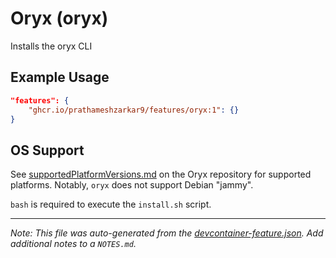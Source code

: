 
# Oryx (oryx)

Installs the oryx CLI

## Example Usage

```json
"features": {
    "ghcr.io/prathameshzarkar9/features/oryx:1": {}
}
```





## OS Support

See [supportedPlatformVersions.md](https://github.com/microsoft/Oryx/blob/main/doc/supportedPlatformVersions.md) on the Oryx repository for supported platforms.  Notably, `oryx` does not support Debian "jammy".

`bash` is required to execute the `install.sh` script.


---

_Note: This file was auto-generated from the [devcontainer-feature.json](https://github.com/prathameshzarkar9/features/blob/main/src/oryx/devcontainer-feature.json).  Add additional notes to a `NOTES.md`._
